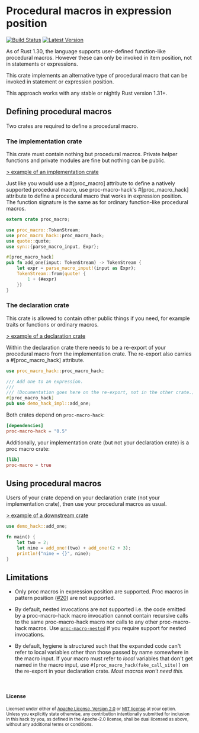 Procedural macros in expression position
========================================

[![Build Status](https://api.travis-ci.org/dtolnay/proc-macro-hack.svg?branch=master)](https://travis-ci.org/dtolnay/proc-macro-hack)
[![Latest Version](https://img.shields.io/crates/v/proc-macro-hack.svg)](https://crates.io/crates/proc-macro-hack)

As of Rust 1.30, the language supports user-defined function-like procedural
macros. However these can only be invoked in item position, not in
statements or expressions.

This crate implements an alternative type of procedural macro that can be
invoked in statement or expression position.

This approach works with any stable or nightly Rust version 1.31+.

## Defining procedural macros

Two crates are required to define a procedural macro.

### The implementation crate

This crate must contain nothing but procedural macros. Private helper
functions and private modules are fine but nothing can be public.

[> example of an implementation crate][demo-hack-impl]

Just like you would use a #\[proc_macro\] attribute to define a natively
supported procedural macro, use proc-macro-hack's #\[proc_macro_hack\]
attribute to define a procedural macro that works in expression position.
The function signature is the same as for ordinary function-like procedural
macros.

```rust
extern crate proc_macro;

use proc_macro::TokenStream;
use proc_macro_hack::proc_macro_hack;
use quote::quote;
use syn::{parse_macro_input, Expr};

#[proc_macro_hack]
pub fn add_one(input: TokenStream) -> TokenStream {
    let expr = parse_macro_input!(input as Expr);
    TokenStream::from(quote! {
        1 + (#expr)
    })
}
```

### The declaration crate

This crate is allowed to contain other public things if you need, for
example traits or functions or ordinary macros.

[> example of a declaration crate][demo-hack]

Within the declaration crate there needs to be a re-export of your
procedural macro from the implementation crate. The re-export also carries a
\#\[proc_macro_hack\] attribute.

```rust
use proc_macro_hack::proc_macro_hack;

/// Add one to an expression.
///
/// (Documentation goes here on the re-export, not in the other crate.)
#[proc_macro_hack]
pub use demo_hack_impl::add_one;
```

Both crates depend on `proc-macro-hack`:

```toml
[dependencies]
proc-macro-hack = "0.5"
```

Additionally, your implementation crate (but not your declaration crate) is
a proc macro crate:

```toml
[lib]
proc-macro = true
```

## Using procedural macros

Users of your crate depend on your declaration crate (not your
implementation crate), then use your procedural macros as usual.

[> example of a downstream crate][example]

```rust
use demo_hack::add_one;

fn main() {
    let two = 2;
    let nine = add_one!(two) + add_one!(2 + 3);
    println!("nine = {}", nine);
}
```

[demo-hack-impl]: https://github.com/dtolnay/proc-macro-hack/tree/master/demo-hack-impl
[demo-hack]: https://github.com/dtolnay/proc-macro-hack/tree/master/demo-hack
[example]: https://github.com/dtolnay/proc-macro-hack/tree/master/example

## Limitations

- Only proc macros in expression position are supported. Proc macros in pattern
  position ([#20]) are not supported.

- By default, nested invocations are not supported i.e. the code emitted by a
  proc-macro-hack macro invocation cannot contain recursive calls to the same
  proc-macro-hack macro nor calls to any other proc-macro-hack macros. Use
  [`proc-macro-nested`] if you require support for nested invocations.

- By default, hygiene is structured such that the expanded code can't refer to
  local variables other than those passed by name somewhere in the macro input.
  If your macro must refer to *local* variables that don't get named in the
  macro input, use `#[proc_macro_hack(fake_call_site)]` on the re-export in your
  declaration crate. *Most macros won't need this.*

[#10]: https://github.com/dtolnay/proc-macro-hack/issues/10
[#20]: https://github.com/dtolnay/proc-macro-hack/issues/20
[`proc-macro-nested`]: https://docs.rs/proc-macro-nested

<br>

#### License

<sup>
Licensed under either of <a href="LICENSE-APACHE">Apache License, Version
2.0</a> or <a href="LICENSE-MIT">MIT license</a> at your option.
</sup>

<br>

<sub>
Unless you explicitly state otherwise, any contribution intentionally submitted
for inclusion in this hack by you, as defined in the Apache-2.0 license, shall
be dual licensed as above, without any additional terms or conditions.
</sub>
